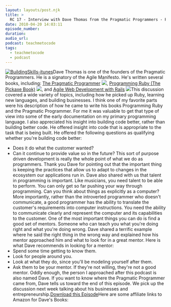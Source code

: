 ```yaml
---
layout: layouts/post.njk
title: >
  RC 17 - Interview with Dave Thomas from the Pragmatic Programmers - Part 1
date: 2010-04-20 14:03:11
episode_number:
duration:
audio_url:
podcast: teachmetocode
tags:
  - teachmetocode
  - podcast
---
```


[![](http://teachmetocode.com/podcast/files/2010/08/BuildingSkills-itunes.jpg 'BuildingSkills-itunes')](http://teachmetocode.com/podcast/files/2010/08/BuildingSkills-itunes.jpg)Dave Thomas is one of the founders of the Pragmatic Programmers. He is a signatory of the Agile Manifesto. He's written several books, including: [The Pragmatic Programmer](http://www.amazon.com/gp/product/020161622X?ie=UTF8&tag=chamaxwoo-20&linkCode=as2&camp=1789&creative=390957&creativeASIN=020161622X) ![](http://www.assoc-amazon.com/e/ir?t=chamaxwoo-20&l=as2&o=1&a=020161622X), [Programming Ruby (The Pickaxe Book)](http://www.amazon.com/gp/product/1934356085?ie=UTF8&tag=chamaxwoo-20&linkCode=as2&camp=1789&creative=390957&creativeASIN=1934356085) ![](http://www.assoc-amazon.com/e/ir?t=chamaxwoo-20&l=as2&o=1&a=1934356085), and [Agile Web Development with Rails](http://www.amazon.com/gp/product/1934356166?ie=UTF8&tag=chamaxwoo-20&linkCode=as2&camp=1789&creative=390957&creativeASIN=1934356166) ![](http://www.assoc-amazon.com/e/ir?t=chamaxwoo-20&l=as2&o=1&a=1934356166)This discussion covered a wide variety of topics, including how he picked up Ruby, learning new languages, and building businesses. I think one of my favorite parts were his description of how he came to write his books Programming Ruby and the Pragmatic Programmer. For me it was valuable to get that type of view into some of the early documentation on my primary programming language. I also appreciated his insight into building code better, rather than building better code. He offered insight into code that is appropriate to the task that is being built. He offered the following questions as qualifying whether you're building code better:

- Does it do what the customer wanted?
- Can it continue to provide value so in the future?
  This sort of purpose driven development is really the whole point of what we do as programmers. Thank you Dave for pointing out that the important thing is keeping the practices that allow us to adapt to changes in the ecosystem our applications run in. Dave also shared with us that talent in programming is important. Like musicians, you need talent to be able to perform. You can only get so far pushing your way through programming. Can you think about things as explicitly as a computer? More importantly, rather than the introverted programmer who doesn't communicate, a good programmer has the ability to translate the customer's requirements into computer instructions. You need the ability to communicate clearly and represent the computer and its capabilities to the customer. One of the most important things you can do is find a good set of mentors. Someone who can teach you what you're doing right and what you're doing wrong. Dave shared a terrific example where he said the right thing in the wrong way and explained how his mentor approached him and what to look for in a great mentor. Here is what Dave recommends in looking for a mentor:
- Spend some time getting to know them.
- Look for people around you.
- Look at what they do, since you'll be modeling yourself after them.
- Ask them to be your mentor. If they're not willing, they're not a good mentor.
  Oddly enough, the person I approached after this podcast is also named Dave. If you want to know where the Pragmatic Programmer came from, Dave tells us toward the end of this episode. We pick up the discussion next week talking about his businesses and entrepreneurship.[Download this Episode](http://media.libsyn.com/media/charlesmaxwood/rc_17_dave_thomas_interview_part_1.mp3)Here are some affiliate links to Amazon for Dave's Books:
